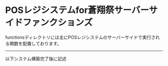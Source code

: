 # POSレジシステムfor蒼翔祭サーバーサイドファンクションズ
functionsディレクトリには主にPOSレジシステムのサーバーサイドで実行される関数を配置しております。

---
以下システム構築完了後に記述